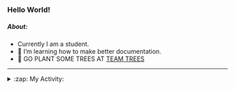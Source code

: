 ### Hello World!

##### About:
- Currently I am a student.
- 🌱 I’m learning how to make better documentation.
- 🌱 GO PLANT SOME TREES AT [TEAM TREES](https://teamtrees.org/)

---
<details>
  <summary>:zap: My Activity:</summary>
  
<!--START_SECTION:waka-->
![Code Time](http://img.shields.io/badge/Code%20Time-1%2C091%20hrs%2031%20mins-blue)

**I'm a Night 🦉** 

```text
🌞 Morning                1357 commits        ██░░░░░░░░░░░░░░░░░░░░░░░   09.08 % 
🌆 Daytime                5212 commits        █████████░░░░░░░░░░░░░░░░   34.88 % 
🌃 Evening                4300 commits        ███████░░░░░░░░░░░░░░░░░░   28.78 % 
🌙 Night                  4073 commits        ███████░░░░░░░░░░░░░░░░░░   27.26 % 
```
📅 **I'm Most Productive on Wednesday** 

```text
Monday                   2279 commits        ████░░░░░░░░░░░░░░░░░░░░░   15.25 % 
Tuesday                  1808 commits        ███░░░░░░░░░░░░░░░░░░░░░░   12.10 % 
Wednesday                3540 commits        ██████░░░░░░░░░░░░░░░░░░░   23.69 % 
Thursday                 1864 commits        ███░░░░░░░░░░░░░░░░░░░░░░   12.47 % 
Friday                   1488 commits        ██░░░░░░░░░░░░░░░░░░░░░░░   09.96 % 
Saturday                 1350 commits        ██░░░░░░░░░░░░░░░░░░░░░░░   09.03 % 
Sunday                   2613 commits        ████░░░░░░░░░░░░░░░░░░░░░   17.49 % 
```


📊 **This Week I Spent My Time On** 

```text
🔥 Editors: 
VS Code                  5 hrs 58 mins       █████████████████████████   100.00 % 

🐱‍💻 Projects: 
CSF22                    4 hrs 18 mins       ██████████████████░░░░░░░   72.13 % 
praise                   1 hr 2 mins         ████░░░░░░░░░░░░░░░░░░░░░   17.31 % 
TEA-onboarding-bot       21 mins             █░░░░░░░░░░░░░░░░░░░░░░░░   05.86 % 
technocean-frontend      16 mins             █░░░░░░░░░░░░░░░░░░░░░░░░   04.58 % 
CSF                      0 secs              ░░░░░░░░░░░░░░░░░░░░░░░░░   00.12 % 
```


 Last Updated on 10/04/2023 15:07:37 UTC
<!--END_SECTION:waka-->
</details>

